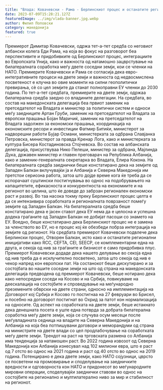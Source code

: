 ```yaml
---
title: "Влада: Ковачевски - Рама - Берлинскиот процес и останатите регионални иницијативи обезбедуваат побрза евроинтеграција на земјите од регионот - 06 ЈУЛИ 2023"
date: 2023-07-09T15:28:21.127Z
featuredImage: ../img/vlada-banner.jpg.webp
author: Филип Поповски
category: македонија
featured: true
---
```


Премиерот Димитар Ковачевски, одржа тет-а-тет средба со неговиот албански колега Еди Рама, на која во фокус на разговорот беа перспективите и придобивките од Берлинскиот процес, интеграциите во Европската Унија, како и важноста од натамошно зацврстување на билатералната соработка меѓу двете соседни земји, кои се членки на НАТО.
Премиерите Ковачевски и Рама се согласија дека евро-интегративните процеси на двете земји и важноста од недвосмислена посветеност е клучна во овие моменти на силни геополитички превирања, сè со цел земјите да станат полноправни ЕУ членки до 2030 година.
По тет-а-тет средбата, премиерите на двете земји, одржаа билатерална средба заедно со владините делегации.
На средбата, во состав на македонската делегација беа првиот заменик на претседателот на Владата и министер за политички систем и односи меѓу заедниците Артан Груби, заменик на претседателот на Владата за европски прашања Бојан Маричиќ, заменик на претседателот на Владата задолжен за економски прашања, координација на економските ресори и инвестиции Фатмир Битиќи, министерот за надворешни работи Бујар Османи, министерката за одбрана Славјанка Петровска, министерот за правда Кренар Лога, како и министерката за култура Бисера Костадиновска Стојчевска.
Во состав на албанската делегација, присуствуваа Нико Пелеши, министер за одбрана, Мајлинда Дука, државен министер и главен преговарач на Република Албанија, како и заменик-генералната секретарка во Владата, Елира Кокона.
На билатералната средба заеднички беше констатирано дека на земјите од Западен Балкан вклучувајќи ја и Албанија и Северна Македонија им претстои сериозна работа, затоа што дојде време кога ќе треба да се испорачаат суштински постигнувања во однос на подобрувањето на капацитетите, ефикасноста и конкурентноста на економиите и на регионот во целина, што ќе доведе до забрзан регионален економски раст и развој.
Во таа насока токму преку Берлинскиот процес целта е да се интензивира соработката и регионалната поврзаност помеѓу земјите од Западен Балкан.
На билатералната средба беше констатирано дека е јасен ставот дека ЕУ нема да е целосна и успешна додека граѓаните од Западен Балкан не добијат пасоши со знамето на ЕУ. Воедно, беше констатирано дека Берлинскиот процес не е замена за членството во ЕУ, но е процес кој ќе обезбеди побрза интеграција на земјите од регионот.
На средбата премиерот Ковачевски подвлече дека Берлински процес, Отворен Балкан, исто како и останатите регионални иницијативи како RCC, CEFTA, CEI, SEECP, се комплементарни една на друга, и секоја од нив за граѓаните и бизнисот е само придобивка плус. Премиерот Ковачевски додаде дека нашето делување во секоја една од нив треба да е исклучително посветено, затоа што секоја од нив е чекор напред кон европски пат.
На состанокот беше дискутирано и за состојбата во нашите соседни земји на што од страна на македонската делегација предводена од премиерот Ковачевски, беше нотирано дека како непосредни соседи на Косово и на Србија, повикуваме на деескалација на состојбите и спроведување на меѓународно преземените обврски на двете страни, односно на имплементација на Договорот кој Србија и Косово го постигнаа на 27 февруари во Брисел, и посебно на договорот постигнат во Охрид за патот кон нормализација на односите.
Од аспект на соработката на двете земји, беше истакнато дека денешната посета е уште една потврда за добрата билатерална соработка меѓу двете земји, која се случува осум месеци после меѓувладината седница на владите на Северна Македонија и на Албанија на која беа потпишувани договори и меморандуми од страна на министрите на двете влади со цел продлабочување на соработката меѓу двете земји.
Трендот на раст на трговската размена со Албанија има тенденција за натамошен раст. Во 2022 година извозот од Северна Македонија кон Албанија изнесувал над 102 милиони евра, што е раст од 7 отсто во однос на 2021 година и раст од 40 отсто во однос на 2019 година.
Потенцирано е дека двете земји, како НАТО сојузници, цврсто се посветени на промовирање и споделување на заедничките вредности и одговорноста кон НАТО и придонесот во меѓународните мировни операции, споделувајќи заеднички ставови во однос на состојбите на регионално и мултилатерално ниво за мир и стабилност на регионот.
